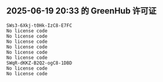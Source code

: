 ## 2025-06-19 20:33 的 GreenHub 许可证
```
SWs3-6Xkj-t0Hk-IzC8-E7FC
No license code
No license code
No license code
No license code
No license code
No license code
SWqR-dKKZ-B2Q2-ogC8-1DBD
No license code
No license code
```
